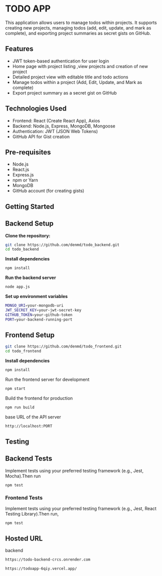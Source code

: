 
# TODO APP

This application allows users to manage todos within projects. It supports creating new projects, managing todos (add, edit, update, and mark as complete), and exporting project summaries as secret gists on GitHub.


## Features
- JWT token-based authentication for user login
- Home page with project listing ,view projects and creation of new project
- Detailed project view with editable title and todo actions
- Manage todos within a project (Add, Edit, Update, and Mark as complete)
- Export project summary as a secret gist on GitHub



## Technologies Used

- Frontend: React (Create React App), Axios
- Backend: Node.js, Express, MongoDB, Mongoose
- Authentication: JWT (JSON Web Tokens)
- GitHub API for Gist creation

##  Pre-requisites

- Node.js 
- React.js 
- Express.js 
- npm or Yarn 
- MongoDB
- GitHub account (for creating gists)
##   Getting Started

 ## Backend Setup

  **Clone the repository:**

   ```sh
   git clone https://github.com/denmd/todo_backend.git
   cd todo_backend  

```
**Install dependencies**
 ```sh
 npm install

```
**Run the backend server**

```sh
node app.js
```

**Set up environment variables**
```sh
MONGO_URI=your-mongodb-uri
JWT_SECRET_KEY=your-jwt-secret-key
GITHUB_TOKEN=your-github-token
PORT=your-backend-running-port
```

## Frontend Setup

   ```sh
   git clone https://github.com/denmd/todo_frontend.git
   cd todo_frontend  
```

**Install dependencies**
 ```sh
 npm install

```

Run the frontend server for development

``` sh
npm start
```
Build the frontend for production
```sh
npm run build
```
base URL of the API server
```sh
http://localhost:PORT
```




## Testing
## Backend Tests
Implement tests using your preferred testing framework (e.g., Jest, Mocha).Then run
``` ssh
npm test
```
### Frontend Tests

Implement tests using your preferred testing framework (e.g., Jest, React Testing Library).Then run,

``` ssh
npm test
```


## Hosted URL
backend
```sh
https://todo-backend-crcs.onrender.com
```
```sh
https://todoapp-6qiy.vercel.app/
```
